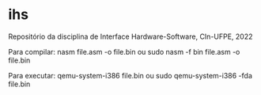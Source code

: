 # ihs
Repositório da disciplina de Interface Hardware-Software, CIn-UFPE, 2022

Para compilar:
nasm file.asm -o file.bin
ou
sudo nasm -f bin file.asm -o file.bin

Para executar:
qemu-system-i386 file.bin
ou
sudo qemu-system-i386 -fda file.bin
